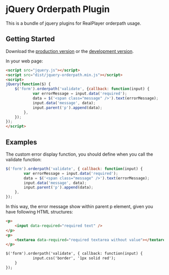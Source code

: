 # jQuery Orderpath Plugin

This is a bundle of jquery plugins for RealPlayer orderpath usage.

## Getting Started
Download the [production version][min] or the [development version][max].

[min]: https://raw.github.com/deanyan/jquery-orderpath/master/dist/jquery-orderpath.min.js
[max]: https://raw.github.com/deanyan/jquery-orderpath/master/dist/jquery-orderpath.js

In your web page:

```html
<script src="jquery.js"></script>
<script src="dist/jquery-orderpath.min.js"></script>
<script>
jQuery(function($) {
	$('form').orderpath('validate', {callback: function(input) {
			var errorMessage = input.data('required');
			data = $('<span class="message" />').text(errorMessage);
			input.data('message', data);
			input.parent('p').append(data);
		},
	});
});
</script>
```

## Examples
The custom error display function, you should define when you call the validate function:
```javascript
$('form').orderpath('validate', { callback: function(input) {
		var errorMessage = input.data('required');
		data = $('<span class="message" />').text(errorMessage);
		input.data('message', data);
		input.parent('p').append(data);
	},
});
```

In this way, the error message show within parent p element, given you have following HTML structures:
```html
<p>
	<input data-required="required text" />
</p>
<p>
	<textarea data-required="required textarea without value"></textarea>
</p>

$('form').orderpath('validate', { callback: function(input) {
        	input.css('border', '1px solid red');
	}
});
```
